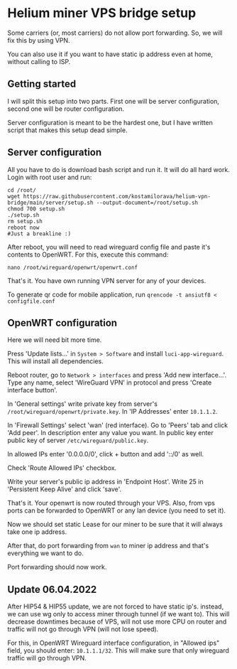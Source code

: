 # Helium miner VPS bridge setup

Some carriers (or, most carriers) do not allow port forwarding. So, we will fix this by using VPN.

You can also use it if you want to have static ip address even at home, without calling to ISP.

## Getting started

I will split this setup into two parts. First one will be server configuration, second one will be router configuration.

Server configuration is meant to be the hardest one, but I have written script that makes this setup dead simple.

## Server configuration

All you have to do is download bash script and run it. It will do all hard work. Login with root user and run:

```
cd /root/
wget https://raw.githubusercontent.com/kostamilorava/helium-vpn-bridge/main/server/setup.sh --output-document=/root/setup.sh
chmod 700 setup.sh
./setup.sh
rm setup.sh
reboot now
#Just a breakline :)
```

After reboot, you will need to read wireguard config file and paste it's contents to OpenWRT. For this, execute this
command:

```
nano /root/wireguard/openwrt/openwrt.conf
```

That's it. You have own running VPN server for any of your devices.

To generate qr code for mobile application, run `qrencode -t ansiutf8 < configfile.conf`

## OpenWRT configuration

Here we will need bit more time.

Press 'Update lists...' in `System > Software` and install  `luci-app-wireguard`. This will install all dependencies.

Reboot router, go to `Network > interfaces` and press 'Add new interface...'. Type any name, select 'WireGuard VPN' in
protocol and press 'Create interface button'.

In 'General settings' write private key from server's `/root/wireguard/openwrt/private.key`. In 'IP Addresses'
enter `10.1.1.2`.

In 'Firewall Settings' select 'wan' (red interface). Go to 'Peers' tab and click 'Add peer'. In description enter any
value you want. In public key enter public key of server `/etc/wireguard/public.key`.

In allowed IPs enter '0.0.0.0/0', click + button and add '::/0' as well.

Check 'Route Allowed IPs' checkbox.

Write your server's public ip address in 'Endpoint Host'. Write 25 in 'Persistent Keep Alive' and click 'save'.

That's it. Your openwrt is now routed through your VPS. Also, from vps ports can be forwarded to OpenWRT or any lan
device (you need to set it).

Now we should set static Lease for our miner to be sure that it will always take one ip address.

After that, do port forwarding from `wan` to miner ip address and that's everything we want to do.

Port forwarding should now work.

## Update 06.04.2022

After HIP54 & HIP55 update, we are not forced to have static ip's. instead, we can use wg only to access miner through
tunnel (if we want to). This will decrease downtimes because of VPS, will not use more CPU on router and traffic will
not go through VPN (will not lose speed).

For this, in OpenWRT Wireguard interface configuration, in "Allowed ips" field, you should enter: `10.1.1.1/32`. This will make
sure that only wireguard traffic will go through VPN.